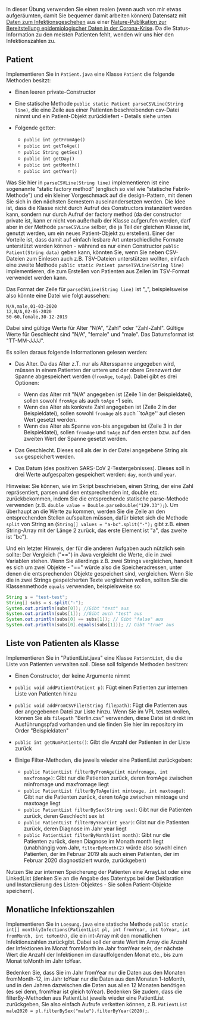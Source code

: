 In dieser Übung verwenden Sie einen realen (wenn auch von mir etwas aufgeräumten, damit Sie bequemer damit arbeiten können) Datensatz mit [Daten zum Infektionsgeschehen](https://github.com/beoutbreakprepared/nCoV2019) aus einer [Nature-Publikation zur Bereitstellung epidemiologischer Daten in der Corona-Krise](https://www.nature.com/articles/s41597-020-0448-0). Da die Status-Information zu den meisten Patienten fehlt, wenden wir uns hier den Infektionszahlen zu.

## Patient

Implementieren Sie in `Patient.java` eine Klasse `Patient` die folgende Methoden besitzt:

* Einen leeren private-Constructor
* Eine statische Methode `public static Patient parseCSVLine(String line)`, die eine Zeile aus einer Patienten beschreibenden csv-Datei nimmt und ein Patient-Objekt zurückliefert - Details siehe unten
* Folgende getter:

  * `public int getFromAge()`
  * `public int getToAge()`
  * `public String getSex()`
  * `public int getDay()`
  * `public int getMonth()`
  * `public int getYear()`

Was Sie hier in `parseCSVLine(String line)` implementieren ist eine sogenannte "static factory method" (englisch so viel wie "statische Fabrik-Methode") und ein kleiner Vorgeschmack auf die design-Pattern, mit denen Sie sich in den nächsten Semestern auseinandersetzen werden. Die Idee ist, dass die Klasse nicht durch Aufruf des Constructors instanziiert werden kann, sondern nur durch Aufruf der factory method (da der constructor private ist, kann er nicht von außerhalb der Klasse aufgerufen werden, darf aber in der Methode `parseCSVLine` selber, die ja Teil der gleichen Klasse ist, genutzt werden, um ein neues Patient-Objekt zu erstellen). Einer der Vorteile ist, dass damit auf einfach lesbare Art unterschiedliche Formate unterstützt werden können - während es nur einen Constructor `public Patient(String data)` geben kann, könnten Sie, wenn Sie neben CSV-Dateien zum Einlesen auch z.B. TSV-Dateien unterstützen wollten, einfach eine zweite Methode `public static Patient parseTSVLine(String line)` implementieren, die zum Erstellen von Patienten aus Zeilen im TSV-Format verwendet werden kann.

Das Format der Zeile für `parseCSVLine(String line)` ist "<Alter>,<Geschlecht>,<Datum>", beispielsweise also könnte eine Datei wie folgt aussehen:

```text
N/A,male,01-03-2020
12,N/A,02-05-2020
50-60,female,30-12-2019
```

Dabei sind gültige Werte für Alter "N/A", "Zahl" oder "Zahl-Zahl". Gültige Werte für Geschlecht sind "N/A", "female" und "male". Das Datumsformat ist "TT-MM-JJJJ".

Es sollen daraus folgende Informationen gelesen werden:

* Das Alter. Da das Alter z.T. nur als Altersspanne angegeben wird, müssen in einem Patienten der untere und der obere Grenzwert der Spanne abgespeichert werden (`fromAge`, `toAge`). Dabei gibt es drei Optionen:

  * Wenn das Alter mit "N/A" angegeben ist (Zeile 1 in der Beispieldatei), sollen sowohl `fromAge` als auch `toAge` -1 sein.
  * Wenn das Alter als konkrete Zahl angegeben ist (Zeile 2 in der Beispieldatei), sollen sowohl `fromAge` als auch ``toAge'' auf diesen Wert gesetzt werden.
  * Wenn das Alter als Spanne von-bis angegeben ist (Zeile 3 in der Beispieldatei), sollen `fromAge` und `toAge` auf den ersten bzw. auf den zweiten Wert der Spanne gesetzt werden.

* Das Geschlecht. Dieses soll als der in der Datei angegebene String als `sex` gespeichert werden.
* Das Datum (des positiven SARS-CoV 2-Testergebnisses). Dieses soll in drei Werte aufgespalten gespeichert werden: `day`, `month` und `year`.

Hinweise: Sie können, wie im Skript beschrieben, einen String, der eine Zahl repräsentiert, parsen und den entsprechenden int, double etc. zurückbekommen, indem Sie die entsprechende statische parse-Methode verwenden (z.B. `double value = Double.parseDouble("129.33");`). Um überhaupt an die Werte zu kommen, werden Sie die Zeile an den entsprechenden Stellen aufspalten müssen, dafür bietet sich die Methode `split` von String an (`String[] values = "a-bc".split("-");` gibt z.B. einen String-Array mit der Länge 2 zurück, das erste Element ist "a", das zweite ist "bc").

Und ein letzter Hinweis, der für die anderen Aufgaben auch nützlich sein sollte: Der Vergleich ("==") in Java vergleicht die Werte, die in zwei Variablen stehen. Wenn Sie allerdings z.B. zwei Strings vergleichen, handelt es sich um zwei Objekte - "==" würde also die Speicheradressen, unter denen die entsprechenden Objekte gespeichert sind, vergleichen. Wenn Sie die in zwei Strings gespeicherten Texte vergleichen wollen, sollten Sie die Klassenmethode `equals` verwenden, beispielsweise so:

```java
String s = "test-test";
String[] subs = s.split("-");
System.out.println(subs[0]); //Gibt "test" aus
System.out.println(subs[1]); //Gibt auch "test" aus
System.out.println(subs[0] == subs[1]); // Gibt "false" aus
System.out.println(subs[0].equals(subs[1])); // Gibt "true" aus
```

## Liste von Patienten als Klasse

Implementieren Sie in "PatientList.java" eine Klasse `PatientList`, die die Liste von Patienten verwalten soll. Diese soll folgende Methoden besitzen:

* Einen Constructor, der keine Argumente nimmt
* `public void addPatient(Patient p)`: Fügt einen Patienten zur internen Liste von Patienten hinzu
* `public void addFromCSVFile(String filepath)`: Fügt die Patienten aus der angegebenen Datei zur Liste hinzu. Wenn Sie im VPL testen wollen, können Sie als `filepath` "Berlin.csv" verwenden, diese Datei ist direkt im Ausführungspfad vorhanden und sie finden Sie hier im repository im Order "Beispieldaten"
* `public int getNumPatients()`: Gibt die Anzahl der Patienten in der Liste zurück
* Einige Filter-Methoden, die jeweils wieder eine PatientList zurückgeben:

    * `public PatientList filterByFromAge(int minfromage, int maxfromage)`: Gibt nur die Patienten zurück, deren fromAge zwischen minfromage und maxfromage liegt
    * `public PatientList filterByToAge(int mintoage, int maxtoage)`: Gibt nur die Patienten zurück, deren toAge zwischen mintoage und maxtoage liegt
    * `public PatientList filterBySex(String sex)`: Gibt nur die Patienten zurück, deren Geschlecht sex ist
    * `public PatientList filterByYear(int year)`: Gibt nur die Patienten zurück, deren Diagnose im Jahr year liegt
    * `public PatientList filterByMonth(int month)`: Gibt nur die Patienten zurück, deren Diagnose im Monath month liegt (unabhängig vom Jahr, `filterByMonth(2)` würde also sowohl einen Patienten, der im Februar 2019 als auch einen Patienten, der im Februar 2020 diagnostiziert wurde, zurückgeben)

Nutzen Sie zur internen Speicherung der Patienten eine ArrayList oder eine LinkedList (denken Sie an die Angabe des Datentyps bei der Deklaration und Instanziierung des Listen-Objektes - Sie sollen Patient-Objekte speichern).

## Monatliche Infektionszahlen

Implementieren Sie in `Loesung.java` eine statische Methode `public static int[] monthlyInfections(PatientList pl, int fromYear, int toYear, int fromMonth, int toMonth)`, die ein int-Array mit den monatlichen Infektionszahlen zurückgibt. Dabei soll der erste Wert im Array die Anzahl der Infektionen im Monat fromMonth im Jahr fromYear sein, der nächste Wert die Anzahl der Infektionen im darauffolgenden Monat etc., bis zum Monat toMonth im Jahr toYear.

Bedenken Sie, dass Sie im Jahr fromYear nur die Daten aus den Monaten fromMonth-12, im Jahr toYear nur die Daten aus den Monaten 1-toMonth, und in den Jahren dazwischen die Daten aus allen 12 Monaten benötigen (es sei denn, fromYear ist gleich toYear). Bedenken Sie zudem, dass die filterBy-Methoden aus PatientList jeweils wieder eine PatientList zurückgeben, Sie also einfach Aufrufe verketten können, z.B. `PatientList male2020 = pl.filterBySex("male").filterByYear(2020);`.

